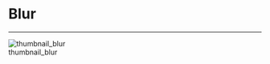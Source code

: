 
# Blur

---

  
![thumbnail_blur](https://studio-assets.supernova.io/design-systems/27883/ce217320-f250-49d3-92f6-3c6323f4d05c.png)  
thumbnail_blur  
